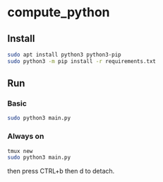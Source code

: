 # compute_python

## Install

```bash
sudo apt install python3 python3-pip
sudo python3 -m pip install -r requirements.txt
```

## Run

### Basic

```bash
sudo python3 main.py
```

### Always on

```bash
tmux new
sudo python3 main.py
```

then press CTRL+b then d to detach.
